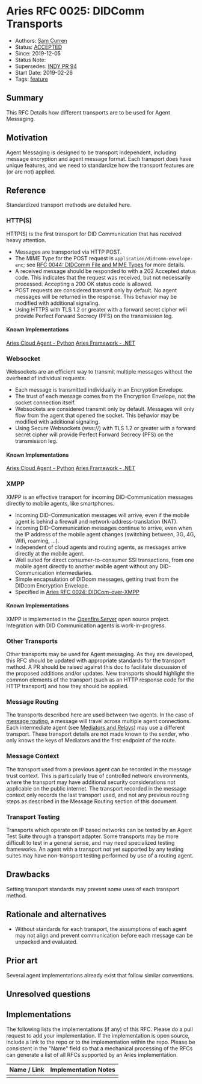 # Aries RFC 0025: DIDComm Transports

- Authors: [Sam Curren](sam@sovrin.org)
- Status: [ACCEPTED](/README.md#accepted)
- Since: 2019-12-05
- Status Note:  
- Supersedes: [INDY PR 94](https://github.com/hyperledger/indy-hipe/pull/94)
- Start Date: 2019-02-26
- Tags: [feature](/tags.md#feature)

## Summary

This RFC Details how different transports are to be used for Agent Messaging.

## Motivation

Agent Messaging is designed to be transport independent, including message encryption and agent message format. Each transport does have unique features, and we need to standardize how the transport features are (or are not) applied.

## Reference

Standardized transport methods are detailed here.

### HTTP(S)

HTTP(S) is the first transport for DID Communication that has received heavy attention.

- Messages are transported via HTTP POST.
- The MIME Type for the POST request is `application/didcomm-envelope-enc`; see [RFC 0044: DIDComm File and MIME Types](../0044-didcomm-file-and-mime-types/README.md) for more details.
- A received message should be responded to with a 202 Accepted status code. This indicates that the request was received, but not necessarily processed. Accepting a 200 OK status code is allowed.
- POST requests are considered transmit only by default. No agent messages will be returned in the response. This behavior may be modified with additional signaling.
- Using HTTPS with TLS 1.2 or greater with a forward secret cipher will provide Perfect Forward Secrecy (PFS) on the transmission leg.

#### Known Implementations

[Aries Cloud Agent - Python](https://github.com/hyperledger/aries-cloudagent-python)
[Aries Framework - .NET](https://github.com/hyperledger/aries-framework-dotnet)

### Websocket

Websockets are an efficient way to transmit multiple messages without the overhead of individual requests.

- Each message is transmitted individually in an Encryption Envelope.
- The trust of each message comes from the Encryption Envelope, not the socket connection itself.
- Websockets are considered transmit only by default. Messages will only flow from the agent that opened the socket. This behavior may be modified with additional signaling.
- Using Secure Websockets (wss://) with TLS 1.2 or greater with a forward secret cipher will provide Perfect Forward Secrecy (PFS) on the transmission leg.

#### Known Implementations

[Aries Cloud Agent - Python](https://github.com/hyperledger/aries-cloudagent-python)
[Aries Framework - .NET](https://github.com/hyperledger/aries-framework-dotnet)

### XMPP

XMPP is an effective transport for incoming DID-Communication messages directly to mobile agents, like smartphones.

- Incoming DID-Communication messages will arrive, even if the mobile agent is behind a firewall and network-address-translation (NAT).
- Incoming DID-Communication messages continue to arrive, even when the IP address of the mobile agent changes (switching between, 3G, 4G, Wifi, roaming, ...).
- Independent of cloud agents and routing agents, as messages arrive directly at the mobile agent.
- Well suited for direct consumer-to-consumer SSI transactions, from one mobile agent directly to another mobile agent without any DID-Communication intermediaries.
- Simple encapsulation of DIDcom messages, getting trust from the DIDcom Encryption Envelope.
- Specified in [Aries RFC 0024: DIDCom-over-XMPP](https://github.com/hyperledger/aries-rfcs/tree/main/features/0024-didcomm-over-xmpp)

#### Known Implementations

XMPP is implemented in the [Openfire Server](https://www.igniterealtime.org/projects/openfire/) open source project. Integration with DID Communication agents is work-in-progress.

### Other Transports

Other transports may be used for Agent messaging. As they are developed, this RFC should be updated with appropriate standards for the transport method. A PR should be raised against this doc to facilitate discussion of the proposed additions and/or updates. New transports should highlight the common elements of the transport (such as an HTTP response code for the HTTP transport) and how they should be applied.

### Message Routing

The transports described here are used between two agents. In the case of [message routing](../../concepts/0094-cross-domain-messaging/README.md), a message will travel across multiple agent connections. Each intermediate agent (see [Mediators and Relays](../../concepts/0046-mediators-and-relays/README.md)) may use a different transport. These transport details are not made known to the sender, who only knows the keys of Mediators and the first endpoint of the route.

### Message Context

The transport used from a previous agent can be recorded in the message trust context. This is particularly true of controlled network environments, where the transport may have additional security considerations not applicable on the public internet. The transport recorded in the message context only records the last transport used, and not any previous routing steps as described in the Message Routing section of this document.

### Transport Testing

Transports which operate on IP based networks can be tested by an Agent Test Suite through a transport adapter. Some transports may be more difficult to test in a general sense, and may need specialized testing frameworks. An agent with a transport not yet supported by any testing suites may have non-transport testing performed by use of a routing agent.

## Drawbacks

Setting transport standards may prevent some uses of each transport method.

## Rationale and alternatives

- Without standards for each transport, the assumptions of each agent may not align and prevent communication before each message can be unpacked and evaluated.

## Prior art

Several agent implementations already exist that follow similar conventions.

## Unresolved questions

## Implementations

The following lists the implementations (if any) of this RFC. Please do a pull request to add your implementation. If the implementation is open source, include a link to the repo or to the implementation within the repo. Please be consistent in the "Name" field so that a mechanical processing of the RFCs can generate a list of all RFCs supported by an Aries implementation.

Name / Link | Implementation Notes
--- | ---
 |  |
